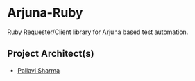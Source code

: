 # Arjuna-Ruby
Ruby Requester/Client library for Arjuna based test automation.

## Project Architect(s)
 * [Pallavi Sharma](https://github.com/Pallavirsharma)
